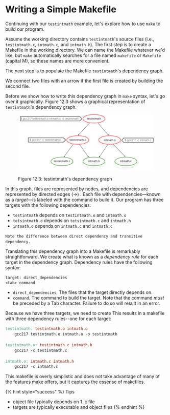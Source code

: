 # Writing a Simple Makefile

Continuing with our `testintmath` example, let's explore how to use `make` to build our program.

Assume the working directory contains `testintmath`'s source files (i.e., `testintmath.c`, `intmath.c`, and `intmath.h`). The first step is to create a Makefile in the working directory. We can name the Makefile whatever we'd like, but `make` automatically searches for a file named `makefile` or `Makefile` (capital M), so these names are more convenient.&#x20;

The next step is to populate the Makefile `testintmath`'s dependency graph.&#x20;

We connect two files with an arrow if the first file is created by building the second file.&#x20;



Before we show how to write this dependency graph in `make` syntax, let's go over it graphically. Figure 12.3 shows a graphical representation of `testintmath`'s dependency graph.

<figure><img src="../../.gitbook/assets/Group 125 (1).png" alt="" width="563"><figcaption><p>Figure 12.3: testintmath's dependency graph</p></figcaption></figure>

In this graph, files are represented by nodes, and dependencies are represented by directed edges (->) . Each file with dependencies—known as a _target_—is labeled with the command to build it. Our program has three targets with the following dependencies:

* `testintmath` depends on `testintmath.o` and `intmath.o`
* `tetsintmath.o` depends on `tetsintmath.c` and `intmath.h`
* `intmath.o` depends on `intmath.c` and `intmath.c`

`Note the difference between direct dependency and transitive dependency.`

Translating this dependency graph into a Makefile is remarkably straightforward. We create what is known as a _dependency rule_ for each target in the dependency graph. Dependency rules have the following syntax:

```
target: direct_dependencies
<tab> command
```

* `direct_dependencies`. The files that the target directly depends on.
* `command`. The command to build the target. Note that the command _must_ be preceded by a Tab character. Failure to do so will result in an error.

Because we have three targets, we need to create This results in a makefile with three dependency rules--one for each target:

```makefile
testintmath: testintmath.o intmath.o
    gcc217 testintmath.o intmath.o -o testintmath

testintmath.o: testintmath.c intmath.h
    gcc217 -c testintmath.c

intmath.o: intmath.c intmath.h
    gcc217 -c intmath.c
```

This makefile is overly simplistic and does not take advantage of many of the features make offers, but it captures the essense of makefiles.&#x20;

{% hint style="success" %}
Tips

* object file typically depends on 1 .c file&#x20;
* targets are typically executable and object files
{% endhint %}
